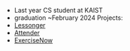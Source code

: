- Last year CS student at KAIST
- graduation ~February 2024
Projects:
- [Lessonger](https://lessonger.com/)
- [Attender](https://github.com/NurlykhanKairly/attender)
- [ExerciseNow](https://github.com/arr10/ExerciseNow)
